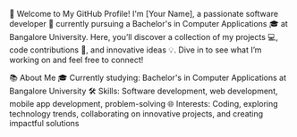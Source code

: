 👋 Welcome to My GitHub Profile!
I'm [Your Name], a passionate software developer 🌟 currently pursuing a Bachelor's in Computer Applications 🎓 at Bangalore University. Here, you’ll discover a collection of my projects 💻, code contributions 📝, and innovative ideas 💡. Dive in to see what I’m working on and feel free to connect!

📚 About Me
🎓 Currently studying: Bachelor's in Computer Applications at Bangalore University
🛠️ Skills: Software development, web development, mobile app development, problem-solving
🌐 Interests: Coding, exploring technology trends, collaborating on innovative projects, and creating impactful solutions
